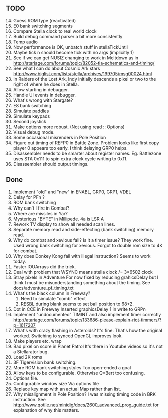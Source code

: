 TODO
----

14. Guess ROM type (reactivated)
15. E0 bank switching segments
16. Compare Stella clock to real world clock
17. Build debug command parser a bit more consistently
18. Temp audio
20. Now performance is OK, unbatch stuff in stellaTickUntil
21. Maybe tick n should become tick with no args (implicitly 1)
24. See if we can get NUSIZ changing to work in Meltdown as in
    http://atariage.com/forums/topic/82052-tia-schematics-and-timing/
27. See what I can do about Cosmic Ark stars
    http://www.biglist.com/lists/stella/archives/199705/msg00024.html
30. In Raiders of the Lost Ark, Indy initially descends a pixel or two to the right
    of where he does in Stella.
31. Allow starting in debugger.
32. Handle UI events in debugger.
34. What's wrong with Stargate?
35. E8 bank switching
36. Simulate paddles
37. Simulate keypads
38. Second joystick
39. Make options more robust. (Not using read :: Options)
42. Visual debug mode.
43. Some occasional misrenders in Pole Position
44. Figure out timing of REFP0 in Battle Zone.
    Problem looks like first copy player 0 appears too early.
    I think delaying GRP0 helps.
45. Disassembler needs to be smarter about register names.
    Eg. Battlezone uses STA 0x111 to spin extra clock cycle writing to 0x11.
46. Disassembler should output timings.

Done
----

1. Implement "old" and "new" in ENABL, GRP0, GRP1, VDEL
2. Delay for PFn ?
3. ROM bank switching
5. Why can't I fire in Combat?
4. Where are missiles in Yar?
10. Mysterious "BYTE" in Millipede. 4a is LSR A
12. Rework TV display to show all needed scan lines.
11. Separate memory read and side-effecting (bank switching) memory read.
17. Why do combat and xevious fail? Is it a timer issue?
    They work fine.
    Used wrong bank switching for xevious.
    Forgot to double rom size to 4K for combat.
8. Why does Donkey Kong fail with illegal instruction?
    Seems to work today.
6. Faster
    IOUArrays did the trick.
7. Deal with problem that WSYNC means stella clock /= 3*6502 clock
22. Stray pixels in Adventure
    For now fixed by reducing grahicsDelay but I think I must be
    misunderstanding something about the timing.
    See docs/adventure_pf_timing.txt
19. What's the black column in Freeway?
    1. Need to simulate "comb" effect
    2. RESBL during blank seems to set ball position to 68+2.
26. Dot in CCE in Freeway
    Inserted graphicsDelay 1 in write to GRPn
26. Implement "undocumented" TIMINT and also implement timer correctly
    http://atariage.com/forums/topic/133686-please-explain-riot-timmers/?p=1617207
23. What's with crazy flashing in Asteroids?
    It's fine. That's how the original worked. Switching to synced OpenGL improves look.
25. Make players etc. wrap
30. Bad pixel on score in Planet Patrol
    It's there in Youtube videos so it's not a Stellarator bug.
13. Load 2K roms
33. 3F Tigervision bank switching.
9. More ROM bank switching styles
   Too open-ended a goal
29. Allow keys to be configurable. Otherwise Q*Bert too confusing.
28. Options file.
40. Configurable window size
    Via options file
41. Replace key map with an actual Map rather than list.
33. Why misalignment in Pole Position?
    I was missing timing code in BRK instruction.
    See http://www.qotile.net/minidig/docs/2600_advanced_prog_guide.txt
    for explanation of why this matters.
